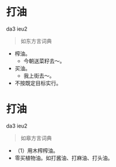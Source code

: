 # 打油
da3 ieu2
> 如东方言词典
- 榨油。
  - 今朝送菜籽去～。
- 买油。
  - 我上街去～。
- 不按既定目标实行。

# 打油
da3 ieu2
> 如皋方言词典
- （1）用木榨榨油。
- 零买植物油。如打酱油、打麻油、打头油。
